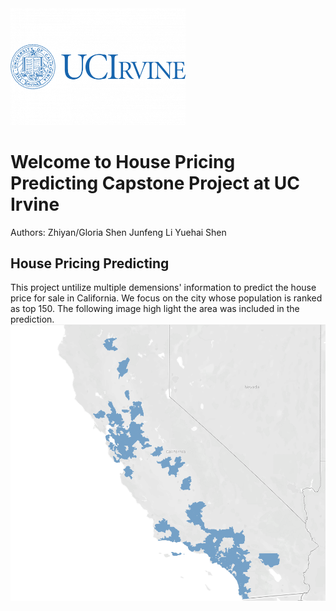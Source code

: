 <img src="Image/uc-irvine.png" width = '280'>

# Welcome to House Pricing Predicting Capstone Project at UC Irvine

Authors: Zhiyan/Gloria Shen 
Junfeng Li 
Yuehai Shen

## House Pricing Predicting 

This project untilize multiple demensions' information to predict the house price for sale in California. We focus on the city whose population is ranked as top 150. The following image high light the area was included in the prediction.
<img src="Image/General_view.png" >

